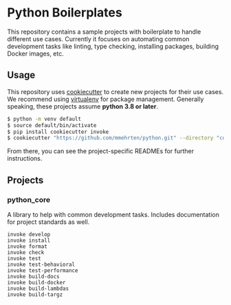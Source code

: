 # Python Boilerplates

This repository contains a sample projects with boilerplate to handle
different use cases. Currently it focuses on automating common
development tasks like linting, type checking, installing packages,
building Docker images, etc.

## Usage

This repository uses [cookiecutter](https://cookiecutter.readthedocs.io/en/1.7.2/)
to create new projects for their use cases. We recommend using [virtualenv](https://virtualenv.pypa.io/en/latest/) for package management. Generally speaking, these projects assume **python 3.8 or later**.

```bash
$ python -m venv default
$ source default/bin/activate
$ pip install cookiecutter invoke
$ cookiecutter "https://github.com/mmehrten/python.git" --directory "cookiecutters/python_core"
```

From there, you can see the project-specific READMEs for further instructions.

## Projects

### python_core

A library to help with common development tasks. Includes documentation
for project standards as well.

```
invoke develop
invoke install
invoke format
invoke check
invoke test
invoke test-behavioral
invoke test-performance
invoke build-docs
invoke build-docker
invoke build-lambdas
invoke build-targz
```